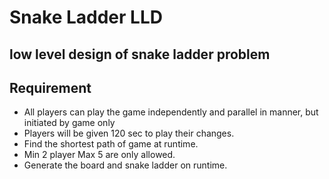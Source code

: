 # Snake Ladder LLD
## low level design of snake ladder problem

## Requirement 
- All players can play the game independently and  parallel in manner, but initiated by game only
- Players will be given 120 sec to play their changes.
- Find the shortest path of game at runtime.
- Min 2 player Max 5 are only allowed.
- Generate the board and snake ladder on runtime.